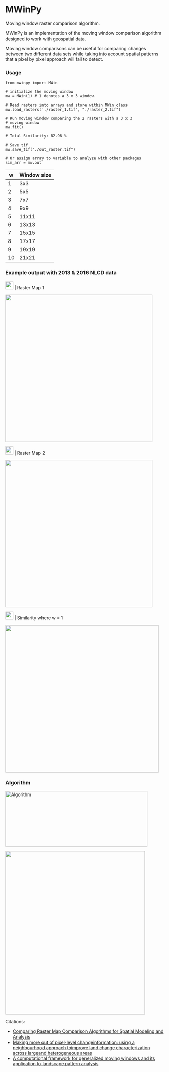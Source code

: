 # MWinPy
Moving window raster comparison algorithm. 

MWinPy is an implementation of the moving window comparison algorithm designed to work with geospatial data.

Moving window comparisons can be useful for comparing changes between two different data sets while taking into account spatial patterns that a pixel by pixel approach will fail to detect. 

### Usage

```
from mwinpy import MWin

# initialize the moving window
mw = MWin(1) # 1 denotes a 3 x 3 window. 

# Read rasters into arrays and store within MWin class
mw.load_rasters('./raster_1.tif", "./raster_2.tif")

# Run moving window comparing the 2 rasters with a 3 x 3 
# moving window
mw.fit()

# Total Similarity: 82.96 %

# Save tif
mw.save_tif("./out_raster.tif")

# Or assign array to variable to analyze with other packages
sim_arr = mw.out
```

|  w  | Window size|
|-----|------------|
|  1  |  3x3  |
|  2  |  5x5  |
|  3  |  7x7  |
|  4  |  9x9  |
|  5  | 11x11 |
|  6  | 13x13 |
|  7  | 15x15 |
|  8  | 17x17 |
|  9  | 19x19 |
| 10  | 21x21 |



### Example output with 2013 & 2016 NLCD data

<img src="https://render.githubusercontent.com/render/math?math=a_1 " width="25" height="25"> | Raster Map 1

<img src="https://user-images.githubusercontent.com/55674113/94374759-61e2f100-00dc-11eb-8f38-0f3019566b04.png" width="465" height="465"/>

<img src="https://render.githubusercontent.com/render/math?math=a_2" width="25" height="25"> | Raster Map 2

<img src="https://user-images.githubusercontent.com/55674113/94374896-855a6b80-00dd-11eb-82af-c6dee9ea547c.png" width="465" height="465"/>

<img src="https://render.githubusercontent.com/render/math?math=F_w" width="25" height="25"> | Similarity where w = 1

<img src="https://user-images.githubusercontent.com/55674113/94375240-4d085c80-00e0-11eb-950e-7e59aa751342.png" width="484.87" height="465"/>

### Algorithm

<img src="https://user-images.githubusercontent.com/55674113/77957186-1c667800-72a1-11ea-9a5a-408f7372dd69.png"
alt="Algorithm" width="448.7" height="174.7"/>

<img src="https://user-images.githubusercontent.com/55674113/77956975-c1cd1c00-72a0-11ea-99e9-6a41bed1e1fc.png"
width="441" height="515"/>


Citations:

-  [Comparing Raster Map Comparison Algorithms for Spatial Modeling and
 Analysis](https://www.ingentaconnect.com/content/asprs/pers/2005/00000071/00000008/art00008) 
-  [Making more out of pixel-level changeinformation: using a neighbourhood
 approach toimprove land change characterization across largeand heterogeneous areas](https://www.tandfonline.com/doi/full/10.1080/10106049.2018.1458252) 
-  [A computational framework for generalized moving windows and its
 application to landscape pattern analysis](https://www.sciencedirect.com/science/article/abs/pii/S0303243415300337) 
 
